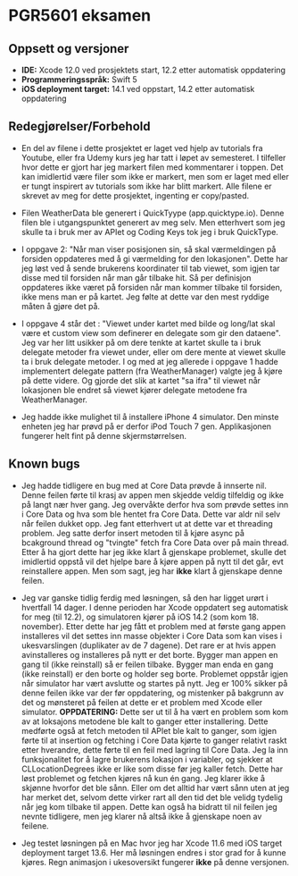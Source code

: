 # PGR5601 eksamen

## Oppsett og versjoner
- **IDE:** Xcode 12.0 ved prosjektets start, 12.2 etter automatisk oppdatering
- **Programmeringsspråk:** Swift 5
- **iOS deployment target:** 14.1 ved oppstart, 14.2 etter automatisk oppdatering

## Redegjørelser/Forbehold
- En del av filene i dette prosjektet er laget ved hjelp av tutorials fra Youtube, eller fra Udemy kurs jeg har tatt i løpet av semesteret. I tilfeller hvor dette er gjort har jeg markert filen med kommentarer i toppen. Det kan imidlertid være filer som ikke er markert, men som er laget med eller er tungt inspirert av tutorials som ikke har blitt markert. Alle filene er skrevet av meg for dette prosjektet, ingenting er copy/pasted.

- Filen WeatherData ble generert i QuickTyype (app.quicktype.io). Denne filen ble i utgangspunktet generert av meg selv. Men etterhvert som jeg skulle ta i bruk mer av APIet og Coding Keys tok jeg i bruk QuickType.

- I oppgave 2: "Når man viser posisjonen sin, så skal værmeldingen på forsiden oppdateres med å gi værmelding for den lokasjonen". Dette har jeg løst ved å sende brukerens koordinater til tab viewet, som igjen tar disse med til forsiden når man går tilbake hit. Så per definisjon oppdateres ikke været på forsiden når man kommer tilbake til forsiden, ikke mens man er på kartet. Jeg følte at dette var den mest ryddige måten å gjøre det på.

- I oppgave 4 står det : "Viewet under kartet med bilde og long/lat skal være et custom view som definerer en delegate som gir den dataene". Jeg var her litt usikker på om dere tenkte at kartet skulle ta i bruk delegate metoder fra viewet under, eller om dere mente at viewet skulle ta i bruk delegate metoder. I og med at jeg allerede i oppgave 1 hadde implementert delegate pattern (fra WeatherManager) valgte jeg å kjøre på dette videre. Og gjorde det slik at kartet "sa ifra" til viewet når lokasjonen ble endret så viewet kjører delegate metodene fra WeatherManager.

- Jeg hadde ikke mulighet til å installere iPhone 4 simulator. Den minste enheten jeg har prøvd på er derfor iPod Touch 7 gen. Applikasjonen fungerer helt fint på denne skjermstørrelsen. 

## Known bugs
- Jeg hadde tidligere en bug med at Core Data prøvde å innserte nil. Denne feilen førte til krasj av appen men skjedde veldig tilfeldig og ikke på langt nær hver gang. Jeg overvåkte derfor hva som prøvde settes inn i Core Data og hva som ble hentet fra Core Data. Dette var aldr nil selv når feilen dukket opp. Jeg fant etterhvert ut at dette var et threading problem. Jeg satte derfor insert metoden til å kjøre async på bcakground thread og "tvingte" fetch fra Core Data over på main thread. Etter å ha gjort dette har jeg ikke klart å gjenskape problemet, skulle det imidlertid oppstå vil det hjelpe bare å kjøre appen på nytt til det går, evt reinstallere appen. Men som sagt, jeg har **ikke** klart å gjenskape denne feilen.

- Jeg var ganske tidlig ferdig med løsningen, så den har ligget urørt i hvertfall 14 dager. I denne perioden har Xcode oppdatert seg automatisk for meg (til 12.2), og simulatoren kjører på iOS 14.2 (som kom 18. november). Etter dette har jeg fått et problem med at første gang appen installeres vil det settes inn masse objekter i Core Data som kan vises i ukesvarslingen (duplikater av de 7 dagene). Det rare er at hvis appen avinstalleres og installeres på nytt er det borte. Bygger man appen en gang til (ikke reinstall) så er  feilen tilbake. Bygger man enda en gang (ikke reinstall) er den borte og holder seg borte. Problemet oppstår igjen når simulator har vært avslutte og startes på nytt. Jeg er 100% sikker på denne feilen ikke var der før oppdatering, og mistenker på bakgrunn av det og mønsteret på feilen at dette er et problem med Xcode eller simulator. 
    **OPPDATERING:** Dette ser ut til å ha vært en problem som kom av at loksajons metodene ble kalt to ganger etter installering. Dette medførte også at fetch metoden til APIet ble kalt to ganger, som igjen førte til at insertion og fetching i Core Data kjørte to ganger relativt raskt etter hverandre, dette førte til en feil med lagring til Core Data. Jeg la inn funksjonalitet for å lagre brukerens lokasjon i variabler, og sjekker at CLLocationDegrees ikke er like som disse før jeg kaller fetch. Dette har løst problemet og fetchen kjøres nå kun én gang. Jeg klarer ikke å skjønne hvorfor det ble sånn. Eller om det alltid har vært sånn uten at jeg har merket det, selvom dette virker rart all den tid det ble velidg tydelig når jeg kom tilbake til appen. Dette kan også ha bidratt til nil feilen jeg nevnte tidligere, men jeg klarer nå altså ikke å gjenskape noen av feilene.

- Jeg testet løsningen på en Mac hvor jeg har Xcode 11.6 med iOS target deployment target 13.6. Her må løsningen endres i stor grad for å kunne kjøres. Regn animasjon i ukesoversikt fungerer **ikke** på denne versjonen. 
